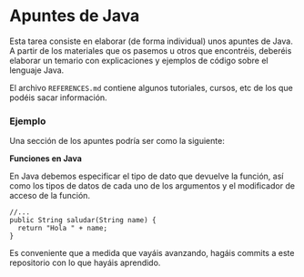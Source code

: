 # Apuntes de Java

Esta tarea consiste en elaborar (de forma individual) unos apuntes de Java. A partir de los materiales que os pasemos u otros que encontréis, deberéis elaborar un temario con explicaciones y ejemplos de código
sobre el lenguaje Java.

El archivo `REFERENCES.md` contiene algunos tutoriales, cursos, etc de los que podéis sacar información.

### Ejemplo

Una sección de los apuntes podría ser como la siguiente: 

**Funciones en Java**

En Java debemos especificar el tipo de dato que devuelve la función, así como los tipos de datos de cada uno de los argumentos y el modificador de acceso de la función. 

```
//...
public String saludar(String name) {
  return "Hola " + name;
}
```

Es conveniente que a medida que vayáis avanzando, hagáis commits a este repositorio con lo que hayáis aprendido.
